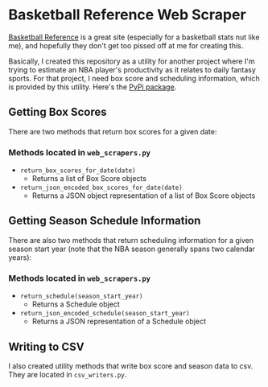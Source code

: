 # Basketball Reference Web Scraper
[Basketball Reference](http://www.basketball-reference.com) is a great site (especially for a basketball stats nut like me), and hopefully they don't get too pissed off at me for creating this.

Basically, I created this repository as a utility for another project where I'm trying to estimate an NBA player's productivity as it relates to daily fantasy sports.  For that project, I need box score and scheduling information, which is provided by this utility. Here's the [PyPi package](https://pypi.python.org/pypi/basketball_reference_web_scraper/1.4).

## Getting Box Scores
There are two methods that return box scores for a given date:

### Methods located in `web_scrapers.py`
* `return_box_scores_for_date(date)`
  * Returns a list of Box Score objects
* `return_json_encoded_box_scores_for_date(date)`
  * Returns a JSON object representation of a list of Box Score objects

## Getting Season Schedule Information
There are also two methods that return scheduling information for a given season start year (note that the NBA season generally spans two calendar years):

### Methods located in `web_scrapers.py`
* `return_schedule(season_start_year)`
  * Returns a Schedule object
* `return_json_encoded_schedule(season_start_year)`
  * Returns a JSON representation of a Schedule object

## Writing to CSV
I also created utility methods that write box score and season data to csv. They are located in `csv_writers.py`.
